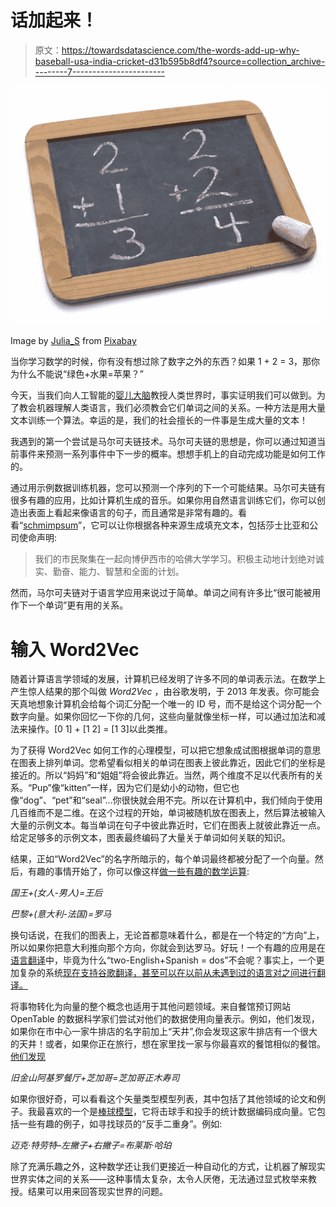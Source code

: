 # 话加起来！

> 原文：<https://towardsdatascience.com/the-words-add-up-why-baseball-usa-india-cricket-d31b595b8df4?source=collection_archive---------7----------------------->

![](img/ab89db9f3220ce2eb91b955325673166.png)

Image by [Julia_S](https://pixabay.com/users/julia_s-4109630/?utm_source=link-attribution&utm_medium=referral&utm_campaign=image&utm_content=3789462) from [Pixabay](https://pixabay.com/?utm_source=link-attribution&utm_medium=referral&utm_campaign=image&utm_content=3789462)

当你学习数学的时候，你有没有想过除了数字之外的东西？如果 1 + 2 = 3，那你为什么不能说“绿色+水果=苹果？”

今天，当我们向人工智能的[婴儿大脑](https://medium.com/towards-data-science/ai-why-now-a18166631ea3)教授人类世界时，事实证明我们可以做到。为了教会机器理解人类语言，我们必须教会它们单词之间的关系。一种方法是用大量文本训练一个算法。幸运的是，我们的社会擅长的一件事是生成大量的文本！

我遇到的第一个尝试是马尔可夫链技术。马尔可夫链的思想是，你可以通过知道当前事件来预测一系列事件中下一步的概率。想想手机上的自动完成功能是如何工作的。

通过用示例数据训练机器，您可以预测一个序列的下一个可能结果。马尔可夫链有很多有趣的应用，比如计算机生成的音乐。如果你用自然语言训练它们，你可以创造出表面上看起来像语言的句子，而且通常是非常有趣的。看看“[schmimpsum](http://www.schmipsum.com/)”，它可以让你根据各种来源生成填充文本，包括莎士比亚和公司使命声明:

> 我们的市民聚集在一起向博伊西市的哈佛大学学习。积极主动地计划绝对诚实、勤奋、能力、智慧和全面的计划。

然而，马尔可夫链对于语言学应用来说过于简单。单词之间有许多比“很可能被用作下一个单词”更有用的关系。

# 输入 Word2Vec

随着计算语言学领域的发展，计算机已经发明了许多不同的单词表示法。在数学上产生惊人结果的那个叫做 *Word2Vec* ，由谷歌发明，于 2013 年发表。你可能会天真地想象计算机会给每个词汇分配一个唯一的 ID 号，而不是给这个词分配一个数字向量。如果你回忆一下你的几何，这些向量就像坐标一样，可以通过加法和减法来操作。[0 1] + [1 2] = [1 3]以此类推。

为了获得 Word2Vec 如何工作的心理模型，可以把它想象成试图根据单词的意思在图表上排列单词。您希望看似相关的单词在图表上彼此靠近，因此它们的坐标是接近的。所以“妈妈”和“姐姐”将会彼此靠近。当然，两个维度不足以代表所有的关系。“Pup”像“kitten”一样，因为它们是幼小的动物，但它也像“dog”、“pet”和“seal”…你很快就会用不完。所以在计算机中，我们倾向于使用几百维而不是二维。在这个过程的开始，单词被随机放在图表上，然后算法被输入大量的示例文本。每当单词在句子中彼此靠近时，它们在图表上就彼此靠近一点。给定足够多的示例文本，图表最终编码了大量关于单词如何关联的知识。

结果，正如“Word2Vec”的名字所暗示的，每个单词最终都被分配了一个向量。然后，有趣的事情开始了，你可以像这样[做一些有趣的数学运算](https://code.google.com/archive/p/word2vec/):

*国王+(女人-男人)=王后*

*巴黎+(意大利-法国)=罗马*

换句话说，在我们的图表上，无论首都意味着什么，都是在一个特定的“方向”上，所以如果你把意大利推向那个方向，你就会到达罗马。好玩！一个有趣的应用是在[语言翻译](https://www.technologyreview.com/s/519581/how-google-converted-language-translation-into-a-problem-of-vector-space-mathematics/)中，毕竟为什么“two-English+Spanish = dos”不会呢？事实上，一个更加复杂的系统[现在支持谷歌翻译，甚至可以在以前从未遇到过的语言对之间进行翻译。](https://research.googleblog.com/2016/11/zero-shot-translation-with-googles.html)

将事物转化为向量的整个概念也适用于其他问题领域。来自餐馆预订网站 OpenTable 的数据科学家们尝试对他们的数据使用向量表示。例如，他们发现，如果你在市中心一家牛排店的名字前加上“天井”,你会发现这家牛排店有一个很大的天井！或者，如果你正在旅行，想在家里找一家与你最喜欢的餐馆相似的餐馆。[他们发现](https://www.slideshare.net/SparkSummit/using-data-science-to-transform-opentable-into-delgado-das)

*旧金山阿基罗餐厅+芝加哥=芝加哥正木寿司*

如果你很好奇，可以看看这个矢量类型模型列表，其中包括了其他领域的论文和例子。我最喜欢的一个是[棒球模型](https://github.com/airalcorn2/batter-pitcher-2vec/blob/master/batter_pitcher_2vec.ipynb)，它将击球手和投手的统计数据编码成向量。它包括一些有趣的例子，如寻找球员的“反手二重身”。例如:

*迈克·特劳特–左撇子+右撇子=布莱斯·哈珀*

除了充满乐趣之外，这种数学还让我们更接近一种自动化的方式，让机器了解现实世界实体之间的关系——这种事情太复杂，太令人厌倦，无法通过显式枚举来教授。结果可以用来回答现实世界的问题。
